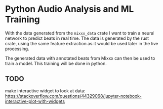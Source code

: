 # Python Audio Analysis and ML Training

With the data generated from the `mixxx_data` crate I want to train a
neural network to predict beats in real time.  The data is generated
by the rust crate, using the same feature extraction as it would be
used later in the live processing.

The generated data with annotated beats from Mixxx can then be used to
train a model.  This training will be done in python.

## TODO

make interactive widget to look at data:
https://stackoverflow.com/questions/44329068/jupyter-notebook-interactive-plot-with-widgets

